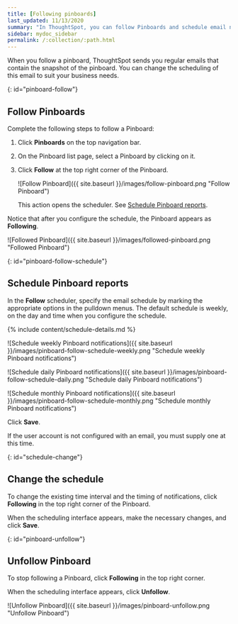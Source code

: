 ```yaml
---
title: [Following pinboards]
last_updated: 11/13/2020
summary: "In ThoughtSpot, you can follow Pinboards and schedule email notifications to regularly review the visuals that represent dynamic data."
sidebar: mydoc_sidebar
permalink: /:collection/:path.html
---
```

When you follow a pinboard, ThoughtSpot sends you regular emails that contain the snapshot of the pinboard. You can change the scheduling of this email to suit your business needs.

{: id="pinboard-follow"}
## Follow Pinboards

Complete the following steps to follow a Pinboard:

1. Click **Pinboards** on the top navigation bar.

2. On the Pinboard list page, select a Pinboard by clicking on it.

3. Click **Follow** at the top right corner of the Pinboard.

   ![Follow Pinboard]({{ site.baseurl }}/images/follow-pinboard.png "Follow Pinboard")

   This action opens the scheduler.  See [Schedule Pinboard reports](#pinboard-follow-schedule).

Notice that after you configure the schedule, the Pinboard appears as **Following**.

![Followed Pinboard]({{ site.baseurl }}/images/followed-pinboard.png "Followed Pinboard")

{: id="pinboard-follow-schedule"}
## Schedule Pinboard reports  

In the **Follow** scheduler, specify the email schedule by marking the appropriate options in the pulldown menus. The default schedule is weekly, on the day and time when you configure the schedule.

<!--![Schedule the notifications]({{ site.baseurl }}/images/follow-schedule.png "Schedule the notifications")-->

<!--![Schedule the notifications]({{ site.baseurl }}/images/pinboard-follow-schedule.png "Schedule the notifications")-->

{% include content/schedule-details.md %}

![Schedule weekly Pinboard notifications]({{ site.baseurl }}/images/pinboard-follow-schedule-weekly.png "Schedule weekly Pinboard notifications")

![Schedule daily Pinboard notifications]({{ site.baseurl }}/images/pinboard-follow-schedule-daily.png "Schedule daily Pinboard notifications")

![Schedule monthly Pinboard notifications]({{ site.baseurl }}/images/pinboard-follow-schedule-monthly.png "Schedule monthly Pinboard notifications")

Click **Save**.

If the user account is not configured with an email, you must supply one at this time.

{: id="schedule-change"}
## Change the schedule

To change the existing time interval and the timing of notifications, click **Following** in the top right corner of the Pinboard.

When the scheduling interface appears, make the necessary changes, and click **Save**.

{: id="pinboard-unfollow"}
## Unfollow Pinboard

To stop following a Pinboard, click **Following** in the top right corner.

When the scheduling interface appears, click **Unfollow**.

![Unfollow Pinboard]({{ site.baseurl }}/images/pinboard-unfollow.png "Unfollow Pinboard")

